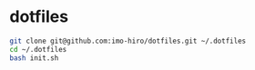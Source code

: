 # dotfiles
```bash
git clone git@github.com:imo-hiro/dotfiles.git ~/.dotfiles
cd ~/.dotfiles
bash init.sh
```
